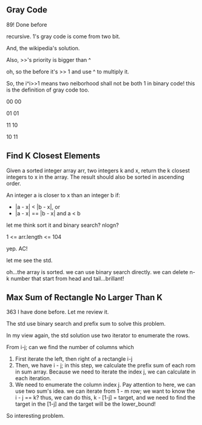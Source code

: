 ## Gray Code

89! Done before

recursive. 1's gray code is come from two bit.

And, the wikipedia's solution. 

Also, >>'s priority is bigger than ^

oh, so the before it's >> 1 and use ^ to multiply it.

So, the i^i>>1 means two neiborhood shall not be both 1 in binary code! this is the definition of gray code too.

00 00

01 01

11 10

10 11

## Find K Closest Elements

Given a sorted integer array arr, two integers k and x, return the k closest integers to x in the array. The result should also be sorted in ascending order.

An integer a is closer to x than an integer b if:

* |a - x| < |b - x|, or
* |a - x| == |b - x| and a < b

let me think sort it and binary search? nlogn?

1 <= arr.length <= 104

yep. AC!

let me see the std.

oh...the array is sorted. we can use binary search directly. we can delete n-k number that start from head and tail...brillant!

## Max Sum of Rectangle No Larger Than K

363 I have done before. Let me review it.

The std use binary search and prefix sum to solve this problem. 

In my view again, the std solution use two iterator to enumerate the rows.

From i-j; can we find the number of columns which

1. First iterate the left, then right of a rectangle i-j
2. Then, we have i - j; in this step, we calculate the prefix sum of each rom in sum array. Because we need to iterate the index j, we can calculate in each iteration.
3. We need to enumerate the column index j. Pay attention to here, we can use two sum's idea. we can iterate from 1 - m row; we want to know the i - j == k? thus, we can do this, k - [1-j] = target, and we need to find the target in the [1-j] and the target will be the lower_bound!

So interesting problem.
